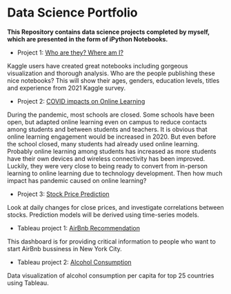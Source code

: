 # Data Science Portfolio

**This Repository contains data science projects completed by myself, which are presented in the form of iPython Notebooks.**


* Project 1: [Who are they? Where am I?](https://github.com/hkim369/Kaggle-Survery/blob/main/age-gender-education-and-experience-5.ipynb)

Kaggle users have created great notebooks including gorgeous visualization and thorough analysis. Who are the people publishing these nice notebooks? This will show their ages, genders, education levels, titles and experience from 2021 Kaggle survey.

* Project 2: [COVID impacts on Online Learning](https://github.com/hkim369/Online-Learning/blob/main/trends-of-online-learning-2.ipynb)

During the pandemic, most schools are closed. Some schools have been open, but adapted online learning even on campus to reduce contacts among students and between students and teachers. It is obvious that online learning engagement would be increased in 2020. But even before the school closed, many students had already used online learning. Probably online learning among students has increased as more students have their own devices and wireless connectivity has been improved. Luckily, they were very close to being ready to convert from in-person learning to online learning due to technology development. Then how much impact has pandemic caused on online learning?

* Project 3: [Stock Price Prediction](https://github.com/hkim369/stock-price/blob/main/Stock_analysis.ipynb)

Look at daily changes for close prices, and investigate correlations between stocks. Prediction models will be derived using time-series models.

* Tableau project 1: [AirBnb Recommendation](https://public.tableau.com/app/profile/hayang.kim/viz/airbnb_dashboard_16674942278400/Airbnbdashboard)

This dashboard is for providing critical information to people who want to start AirBnb bussiness in New York City. 

* Tableau project 2: [Alcohol Consumption](https://github.com/hkim369/DataViz/tree/main)

Data visualization of alcohol consumption per capita for top 25 countries using Tableau.
